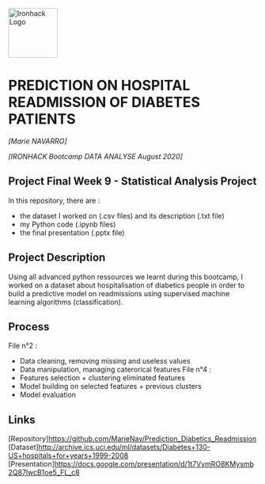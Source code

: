 <img src="https://bit.ly/2VnXWr2" alt="Ironhack Logo" width="100"/>

# PREDICTION ON HOSPITAL READMISSION OF DIABETES PATIENTS
*[Marie NAVARRO]*

*[IRONHACK Bootcamp DATA ANALYSE August 2020]*


## Project Final Week 9 - Statistical Analysis Project
In this repository, there are : 
- the dataset I worked on (.csv files) and its description (.txt file)
- my Python code (.ipynb files)
- the final presentation (.pptx file)


## Project Description
Using all advanced python ressources we learnt during this bootcamp, I worked on a dataset about hospitalisation of diabetics
people in order to build a predictive model on readmissions using supervised machine learning algorithms (classification).


## Process
File n°2 :
* Data cleaning, removing missing and useless values
* Data manipulation, managing caterorical features
File n°4 :
* Features selection + clustering eliminated features
* Model building on selected features + previous clusters
* Model evaluation


## Links
[Repository]https://github.com/MarieNav/Prediction_Diabetics_Readmission
[Dataset]http://archive.ics.uci.edu/ml/datasets/Diabetes+130-US+hospitals+for+years+1999-2008
[Presentation]https://docs.google.com/presentation/d/1t7VvmRO8KMysmb2Q87lwcB1oe5_FL_c8
